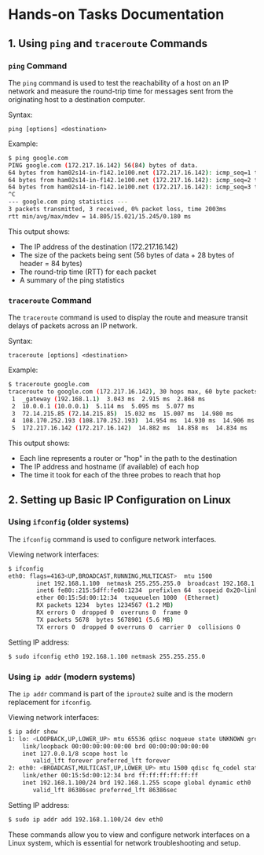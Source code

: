 # Hands-on Tasks Documentation

## 1. Using `ping` and `traceroute` Commands

### `ping` Command

The `ping` command is used to test the reachability of a host on an IP network and measure the round-trip time for messages sent from the originating host to a destination computer.

Syntax:
```
ping [options] <destination>
```

Example:
```bash
$ ping google.com
PING google.com (172.217.16.142) 56(84) bytes of data.
64 bytes from ham02s14-in-f142.1e100.net (172.217.16.142): icmp_seq=1 ttl=115 time=15.2 ms
64 bytes from ham02s14-in-f142.1e100.net (172.217.16.142): icmp_seq=2 ttl=115 time=14.8 ms
64 bytes from ham02s14-in-f142.1e100.net (172.217.16.142): icmp_seq=3 ttl=115 time=15.0 ms
^C
--- google.com ping statistics ---
3 packets transmitted, 3 received, 0% packet loss, time 2003ms
rtt min/avg/max/mdev = 14.805/15.021/15.245/0.180 ms
```

This output shows:
- The IP address of the destination (172.217.16.142)
- The size of the packets being sent (56 bytes of data + 28 bytes of header = 84 bytes)
- The round-trip time (RTT) for each packet
- A summary of the ping statistics

### `traceroute` Command

The `traceroute` command is used to display the route and measure transit delays of packets across an IP network.

Syntax:
```
traceroute [options] <destination>
```

Example:
```bash
$ traceroute google.com
traceroute to google.com (172.217.16.142), 30 hops max, 60 byte packets
 1  _gateway (192.168.1.1)  3.043 ms  2.915 ms  2.868 ms
 2  10.0.0.1 (10.0.0.1)  5.114 ms  5.095 ms  5.077 ms
 3  72.14.215.85 (72.14.215.85)  15.032 ms  15.007 ms  14.980 ms
 4  108.170.252.193 (108.170.252.193)  14.954 ms  14.930 ms  14.906 ms
 5  172.217.16.142 (172.217.16.142)  14.882 ms  14.858 ms  14.834 ms
```

This output shows:
- Each line represents a router or "hop" in the path to the destination
- The IP address and hostname (if available) of each hop
- The time it took for each of the three probes to reach that hop

## 2. Setting up Basic IP Configuration on Linux

### Using `ifconfig` (older systems)

The `ifconfig` command is used to configure network interfaces.

Viewing network interfaces:
```bash
$ ifconfig
eth0: flags=4163<UP,BROADCAST,RUNNING,MULTICAST>  mtu 1500
        inet 192.168.1.100  netmask 255.255.255.0  broadcast 192.168.1.255
        inet6 fe80::215:5dff:fe00:1234  prefixlen 64  scopeid 0x20<link>
        ether 00:15:5d:00:12:34  txqueuelen 1000  (Ethernet)
        RX packets 1234  bytes 1234567 (1.2 MB)
        RX errors 0  dropped 0  overruns 0  frame 0
        TX packets 5678  bytes 5678901 (5.6 MB)
        TX errors 0  dropped 0 overruns 0  carrier 0  collisions 0
```

Setting IP address:
```bash
$ sudo ifconfig eth0 192.168.1.100 netmask 255.255.255.0
```

### Using `ip addr` (modern systems)

The `ip addr` command is part of the `iproute2` suite and is the modern replacement for `ifconfig`.

Viewing network interfaces:
```bash
$ ip addr show
1: lo: <LOOPBACK,UP,LOWER_UP> mtu 65536 qdisc noqueue state UNKNOWN group default qlen 1000
    link/loopback 00:00:00:00:00:00 brd 00:00:00:00:00:00
    inet 127.0.0.1/8 scope host lo
       valid_lft forever preferred_lft forever
2: eth0: <BROADCAST,MULTICAST,UP,LOWER_UP> mtu 1500 qdisc fq_codel state UP group default qlen 1000
    link/ether 00:15:5d:00:12:34 brd ff:ff:ff:ff:ff:ff
    inet 192.168.1.100/24 brd 192.168.1.255 scope global dynamic eth0
       valid_lft 86386sec preferred_lft 86386sec
```

Setting IP address:
```bash
$ sudo ip addr add 192.168.1.100/24 dev eth0
```

These commands allow you to view and configure network interfaces on a Linux system, which is essential for network troubleshooting and setup.
